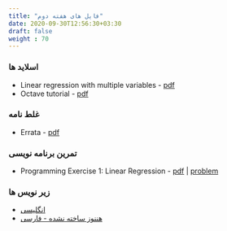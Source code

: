 ```yaml
---
title: "فایل های هفته دوم"
date: 2020-09-30T12:56:30+03:30
draft: false
weight : 70
---
```


### اسلاید ها
- Linear regression with multiple variables - [pdf](../files/Lecture4.pdf)
- Octave tutorial - [pdf](../files/Lecture5.pdf)

### غلط نامه
- Errata - [pdf](../files/errata.pdf)

### تمرین برنامه نویسی
- Programming Exercise 1: Linear Regression - [pdf](../files/ex1.pdf) | [problem](../files/machine-learning-ex1.zip)
  

### زیر نویس ها
- [انگلیسی](../files/WEEK2-English-Subtitle.zip)
- [ هننوز ساخته نشده - فارسی]()